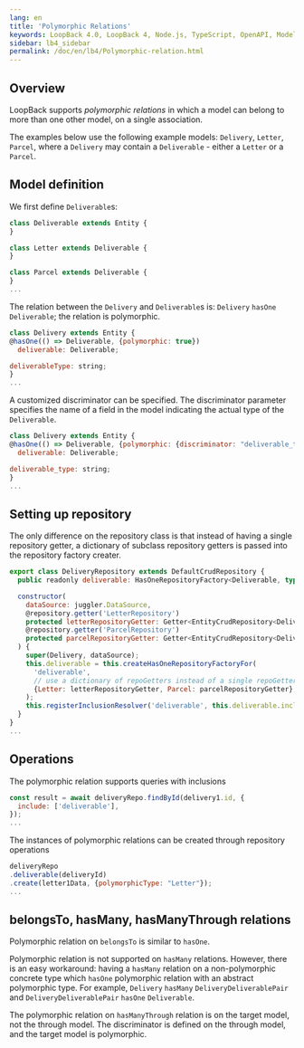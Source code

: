 ```yaml
---
lang: en
title: 'Polymorphic Relations'
keywords: LoopBack 4.0, LoopBack 4, Node.js, TypeScript, OpenAPI, Model Relation
sidebar: lb4_sidebar
permalink: /doc/en/lb4/Polymorphic-relation.html
---
```


## Overview

LoopBack supports _polymorphic relations_ in which a model can belong to more
than one other model, on a single association.

The examples below use the following example models: `Delivery`, `Letter`,
`Parcel`, where a `Delivery` may contain a `Deliverable` - either a `Letter` or
a `Parcel`.

## Model definition

We first define `Deliverable`s:

```javascript
class Deliverable extends Entity {
}

class Letter extends Deliverable {
}

class Parcel extends Deliverable {
}
...
```

The relation between the `Delivery` and `Deliverable`s is: `Delivery` `hasOne`
`Deliverable`; the relation is polymorphic.

```javascript
class Delivery extends Entity {
@hasOne(() => Deliverable, {polymorphic: true})
  deliverable: Deliverable;

deliverableType: string;
}
...
```

A customized discriminator can be specified. The discriminator parameter
specifies the name of a field in the model indicating the actual type of the
`Deliverable`.

```javascript
class Delivery extends Entity {
@hasOne(() => Deliverable, {polymorphic: {discriminator: "deliverable_type"}})
  deliverable: Deliverable;

deliverable_type: string;
}
...
```

## Setting up repository

The only difference on the repository class is that instead of having a single
repository getter, a dictionary of subclass repository getters is passed into
the repository factory creater.

```javascript
export class DeliveryRepository extends DefaultCrudRepository {
  public readonly deliverable: HasOneRepositoryFactory<Deliverable, typeof Delivery.prototype.id>;

  constructor(
    dataSource: juggler.DataSource,
    @repository.getter('LetterRepository')
    protected letterRepositoryGetter: Getter<EntityCrudRepository<Deliverable, typeof Deliverable.prototype.id, DeliverableRelations>>,
    @repository.getter('ParcelRepository')
    protected parcelRepositoryGetter: Getter<EntityCrudRepository<Deliverable, typeof Deliverable.prototype.id, DeliverableRelations>>,
  ) {
    super(Delivery, dataSource);
    this.deliverable = this.createHasOneRepositoryFactoryFor(
      'deliverable',
      // use a dictionary of repoGetters instead of a single repoGetter instance
      {Letter: letterRepositoryGetter, Parcel: parcelRepositoryGetter},
    );
    this.registerInclusionResolver('deliverable', this.deliverable.inclusionResolver);
  }
}
...
```

## Operations

The polymorphic relation supports queries with inclusions

```javascript
const result = await deliveryRepo.findById(delivery1.id, {
  include: ['deliverable'],
});
...
```

The instances of polymorphic relations can be created through repository
operations

```javascript
deliveryRepo
.deliverable(deliveryId)
.create(letter1Data, {polymorphicType: "Letter"});
...
```

## belongsTo, hasMany, hasManyThrough relations

Polymorphic relation on `belongsTo` is similar to `hasOne`.

Polymorphic relation is not supported on `hasMany` relations. However, there is
an easy workaround: having a `hasMany` relation on a non-polymorphic concrete
type which `hasOne` polymorphic relation with an abstract polymorphic type. For
example, `Delivery` `hasMany` `DeliveryDeliverablePair` and
`DeliveryDeliverablePair` `hasOne` `Deliverable`.

The polymorphic relation on `hasManyThrough` relation is on the target model,
not the through model. The discriminator is defined on the through model, and
the target model is polymorphic.
